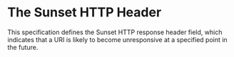 # The Sunset HTTP Header

This specification defines the Sunset HTTP response header field, which indicates that a URI is likely to become unresponsive at a specified point in the future.
